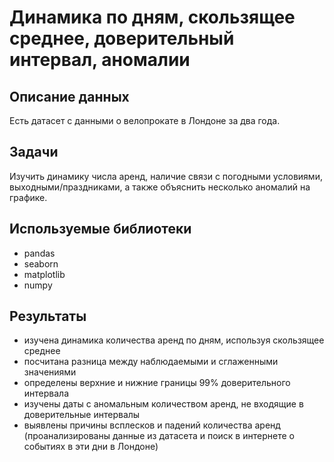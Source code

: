 # Динамика по дням, скользящее среднее, доверительный интервал, аномалии

## Описание данных

Есть датасет с данными о велопрокате в Лондоне за два года.

## Задачи
Изучить динамику числа аренд, наличие связи с погодными условиями, выходными/праздниками, а также объяснить несколько аномалий на графике.

## Используемые библиотеки
- pandas
- seaborn
- matplotlib
- numpy

## Результаты

- изучена динамика количества аренд по дням, используя скользящее среднее
- посчитана разница между наблюдаемыми и сглаженными значениями
- определены верхние и нижние границы 99% доверительного интервала
- изучены даты с аномальным количеством аренд, не входящие в доверительные интервалы
- выявлены причины всплесков и падений количества аренд (проанализированы данные из датасета и поиск в интернете о событиях в эти дни в Лондоне)